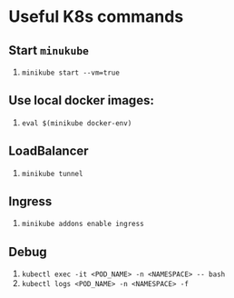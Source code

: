 # Useful K8s commands

## Start `minukube`

1. `minikube start --vm=true`

## Use local docker images:

1. `eval $(minikube docker-env)`

## LoadBalancer

1. `minikube tunnel`

## Ingress

1. `minikube addons enable ingress`

## Debug

1. `kubectl exec -it <POD_NAME> -n <NAMESPACE> -- bash`
1. `kubectl logs <POD_NAME> -n <NAMESPACE> -f`
